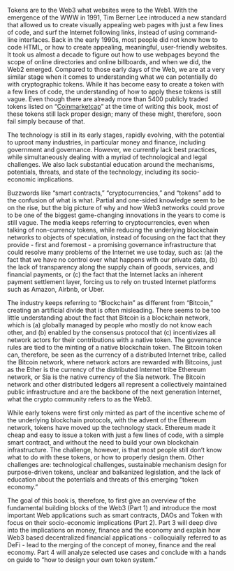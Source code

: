 Tokens are to the Web3 what websites were to the Web1. With the emergence of the WWW in 1991, Tim Berner Lee introduced a new standard that allowed us to create visually appealing web pages with just a few lines of code, and surf the Internet following links, instead of using command-line interfaces. Back in the early 1990s, most people did not know how to code HTML, or how to create appealing, meaningful, user-friendly websites. It took us almost a decade to figure out how to use webpages beyond the scope of online directories and online billboards, and when we did, the Web2 emerged. Compared to those early days of the Web, we are at a very similar stage when it comes to understanding what we can potentially do with cryptographic tokens. While it has become easy to create a token with a few lines of code, the understanding of how to apply these tokens is still vague. Even though there are already more than 5400 publicly traded tokens listed on “[Coinmarketcap](https://coinmarketcap.com/all/views/all/)” at the time of writing this book, most of these tokens still lack proper design; many of these might, therefore, soon fail simply because of that.

The technology is still in its early stages, rapidly evolving, with the potential to uproot many industries, in particular money and finance, including government and governance. However, we currently lack best practices, while simultaneously dealing with a myriad of technological and legal challenges. We also lack substantial education around the mechanisms, potentials, threats, and state of the technology, including its socio-economic implications.

Buzzwords like “smart contracts,” “cryptocurrencies,” and “tokens” add to the confusion of what is what. Partial and one-sided knowledge seem to be on the rise, but the big picture of why and how Web3 networks could prove to be one of the biggest game-changing innovations in the years to come is still vague. The media keeps referring to cryptocurrencies, even when talking of non-currency tokens, while reducing the underlying blockchain networks to objects of speculation, instead of focusing on the fact that they provide - first and foremost - a promising governance infrastructure that could resolve many problems of the Internet we use today, such as: (a) the fact that we have no control over what happens with our private data, (b) the lack of transparency along the supply chain of goods, services, and financial payments, or (c) the fact that the Internet lacks an inherent payment settlement layer, forcing us to rely on trusted Internet platforms such as Amazon, Airbnb, or Uber.

The industry keeps referring to “Blockchain” as different from “Bitcoin,” creating an artificial divide that is often misleading. There seems to be too little understanding about the fact that Bitcoin is a blockchain network, which is (a) globally managed by people who mostly do not know each other, and (b) enabled by the consensus protocol that (c) incentivizes all network actors for their contributions with a native token. The governance rules are tied to the minting of a native blockchain token. The Bitcoin token can, therefore, be seen as the currency of a distributed Internet tribe, called the Bitcoin network, where network actors are rewarded with Bitcoins, just as the Ether is the currency of the distributed Internet tribe Ethereum network, or Sia is the native currency of the Sia network. The Bitcoin network and other distributed ledgers all represent a collectively maintained public infrastructure and are the backbone of the next generation Internet, what the crypto community refers to as the Web3. 

While early tokens were first only minted as part of the incentive scheme of the underlying blockchain protocols, with the advent of the Ethereum network, tokens have moved up the technology stack. Ethereum made it cheap and easy to issue a token with just a few lines of code, with a simple smart contract, and without the need to build your own blockchain infrastructure. The challenge, however, is that most people still don’t know what to do with these tokens, or how to properly design them. Other challenges are: technological challenges, sustainable mechanism design for purpose-driven tokens, unclear and balkanized legislation, and the lack of education about the potentials and threats of this emerging “token economy.” 

The goal of this book is, therefore, to first give an overview of the fundamental building blocks of the Web3 (Part 1) and introduce the most important Web applications such as smart contracts, DAOs and Token with focus on their socio-economic implications (Part 2). Part 3 will deep dive into the implications on money, finance and the economy and explain how Web3 based decentralized financial applications - colloquially referred to as DeFi - lead to the merging of the concept of money, finance and the real economy. Part 4 will analyze selected use cases and conclude with a hands on guide to “how to design your own token system.” 